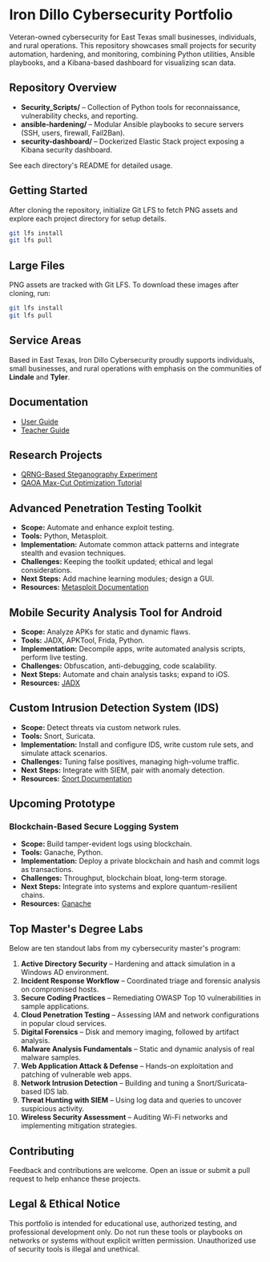 # Iron Dillo Cybersecurity Portfolio

Veteran-owned cybersecurity for East Texas small businesses, individuals, and rural operations. This repository showcases small projects for security automation, hardening, and monitoring, combining Python utilities, Ansible playbooks, and a Kibana-based dashboard for visualizing scan data.

## Repository Overview

- **Security_Scripts/** – Collection of Python tools for reconnaissance, vulnerability checks, and reporting.
- **ansible-hardening/** – Modular Ansible playbooks to secure servers (SSH, users, firewall, Fail2Ban).
- **security-dashboard/** – Dockerized Elastic Stack project exposing a Kibana security dashboard.

See each directory's README for detailed usage.

## Getting Started

After cloning the repository, initialize Git LFS to fetch PNG assets and explore each project directory for setup details.

```bash
git lfs install
git lfs pull
```

## Large Files

PNG assets are tracked with Git LFS. To download these images after cloning, run:

```bash
git lfs install
git lfs pull
```


## Service Areas

Based in East Texas, Iron Dillo Cybersecurity proudly supports individuals, small businesses, and rural operations with emphasis on the communities of **Lindale** and **Tyler**.

## Documentation

- [User Guide](docs/UserGuide.md)
- [Teacher Guide](docs/TeacherGuide.md)

## Research Projects

- [QRNG-Based Steganography Experiment](docs/Quantum%20Computing/QRNGSteganography.md)
- [QAOA Max-Cut Optimization Tutorial](docs/Quantum%20Computing/QAOAMaxCut.md)


## Advanced Penetration Testing Toolkit

- **Scope:** Automate and enhance exploit testing.
- **Tools:** Python, Metasploit.
- **Implementation:** Automate common attack patterns and integrate stealth and evasion techniques.
- **Challenges:** Keeping the toolkit updated; ethical and legal considerations.
- **Next Steps:** Add machine learning modules; design a GUI.
- **Resources:** [Metasploit Documentation](https://docs.metasploit.com/)


## Mobile Security Analysis Tool for Android

- **Scope:** Analyze APKs for static and dynamic flaws.
- **Tools:** JADX, APKTool, Frida, Python.
- **Implementation:** Decompile apps, write automated analysis scripts, perform live testing.
- **Challenges:** Obfuscation, anti-debugging, code scalability.
- **Next Steps:** Automate and chain analysis tasks; expand to iOS.
- **Resources:** [JADX](https://github.com/skylot/jadx)


## Custom Intrusion Detection System (IDS)

- **Scope:** Detect threats via custom network rules.
- **Tools:** Snort, Suricata.
- **Implementation:** Install and configure IDS, write custom rule sets, and simulate attack scenarios.
- **Challenges:** Tuning false positives, managing high-volume traffic.
- **Next Steps:** Integrate with SIEM, pair with anomaly detection.
- **Resources:** [Snort Documentation](https://www.snort.org/documents)

## Upcoming Prototype

### Blockchain-Based Secure Logging System

- **Scope:** Build tamper-evident logs using blockchain.
- **Tools:** Ganache, Python.
- **Implementation:** Deploy a private blockchain and hash and commit logs as transactions.
- **Challenges:** Throughput, blockchain bloat, long-term storage.
- **Next Steps:** Integrate into systems and explore quantum-resilient chains.
- **Resources:** [Ganache](https://www.trufflesuite.com/ganache)


## Top Master's Degree Labs

Below are ten standout labs from my cybersecurity master's program:

1. **Active Directory Security** – Hardening and attack simulation in a Windows AD environment.
2. **Incident Response Workflow** – Coordinated triage and forensic analysis on compromised hosts.
3. **Secure Coding Practices** – Remediating OWASP Top 10 vulnerabilities in sample applications.
4. **Cloud Penetration Testing** – Assessing IAM and network configurations in popular cloud services.
5. **Digital Forensics** – Disk and memory imaging, followed by artifact analysis.
6. **Malware Analysis Fundamentals** – Static and dynamic analysis of real malware samples.
7. **Web Application Attack & Defense** – Hands-on exploitation and patching of vulnerable web apps.
8. **Network Intrusion Detection** – Building and tuning a Snort/Suricata-based IDS lab.
9. **Threat Hunting with SIEM** – Using log data and queries to uncover suspicious activity.
10. **Wireless Security Assessment** – Auditing Wi-Fi networks and implementing mitigation strategies.

## Contributing

Feedback and contributions are welcome. Open an issue or submit a pull request to help enhance these projects.

## Legal & Ethical Notice

This portfolio is intended for educational use, authorized testing, and professional development only. Do not run these tools or playbooks on networks or systems without explicit written permission. Unauthorized use of security tools is illegal and unethical.

